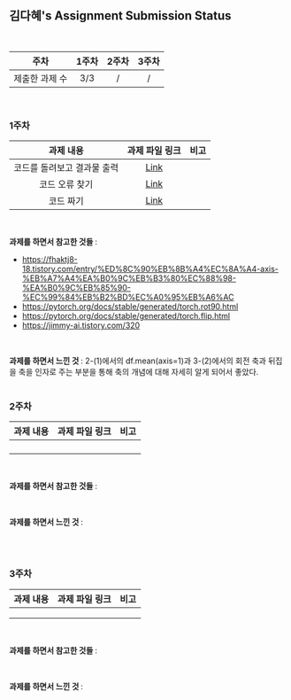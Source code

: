 ## 김다혜's Assignment Submission Status

<br>

| 주차 | 1주차 | 2주차 | 3주차 |
| :---: | :---: | :---: | :---: |
| 제출한 과제 수 | 3/3 | / | / |

<br>

### 1주차

| 과제 내용 | 과제 파일 링크 | 비고 |
| :---: | :---: | :---: |
| 코드를 돌려보고 결과물 출력 | [Link](https://github.com/dahye411/NEKA_assignment/tree/main/1week) |  |
| 코드 오류 찾기 | [Link](https://github.com/dahye411/NEKA_assignment/tree/main/1week) |  |
| 코드 짜기 | [Link](https://github.com/dahye411/NEKA_assignment/tree/main/1week) |  |

<br>

<b> 과제를 하면서 참고한 것들 </b> :
- https://fhaktj8-18.tistory.com/entry/%ED%8C%90%EB%8B%A4%EC%8A%A4-axis-%EB%A7%A4%EA%B0%9C%EB%B3%80%EC%88%98-%EA%B0%9C%EB%85%90-%EC%99%84%EB%B2%BD%EC%A0%95%EB%A6%AC
- https://pytorch.org/docs/stable/generated/torch.rot90.html
- https://pytorch.org/docs/stable/generated/torch.flip.html
- https://jimmy-ai.tistory.com/320

<br>

<b> 과제를 하면서 느낀 것 </b> :
2-(1)에서의 df.mean(axis=1)과 3-(2)에서의 회전 축과 뒤집을 축을 인자로 주는 부분을 통해 축의 개념에 대해 자세히 알게 되어서 좋았다.
<br>
<br>

### 2주차

| 과제 내용 | 과제 파일 링크 | 비고 |
| :---: | :---: | :---: |
|  |  |  |
|  |  |  |
|  |  |  |
|  |  |  |
<br>

<b> 과제를 하면서 참고한 것들 </b> :

<br>

<b> 과제를 하면서 느낀 것 </b> :

<br>
<br>

### 3주차

| 과제 내용 | 과제 파일 링크 | 비고 |
| :---: | :---: | :---: |
|  |  |  |
|  |  |  |
|  |  |  |

<br>

<b> 과제를 하면서 참고한 것들 </b> :

<br>

<b> 과제를 하면서 느낀 것 </b> :


<br>
<br>
